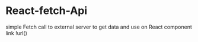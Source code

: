 # React-fetch-Api
simple Fetch call to external server to get data and use on React component
link !url()
